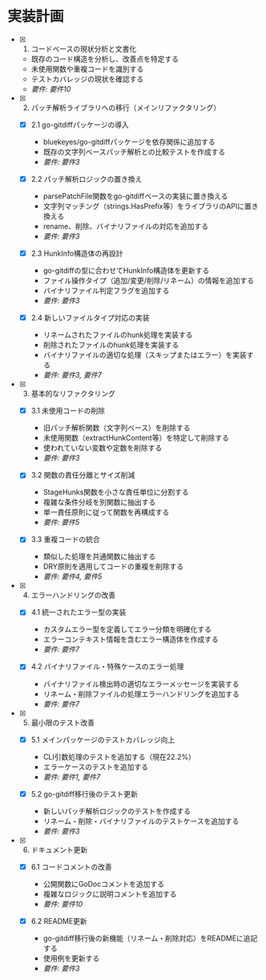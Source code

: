 # 実装計画

- [x] 1. コードベースの現状分析と文書化
  - 既存のコード構造を分析し、改善点を特定する
  - 未使用関数や重複コードを識別する
  - テストカバレッジの現状を確認する
  - _要件: 要件10_

- [x] 2. パッチ解析ライブラリへの移行（メインリファクタリング）
  - [x] 2.1 go-gitdiffパッケージの導入
    - bluekeyes/go-gitdiffパッケージを依存関係に追加する
    - 既存の文字列ベースパッチ解析との比較テストを作成する
    - _要件: 要件3_

  - [x] 2.2 パッチ解析ロジックの置き換え
    - parsePatchFile関数をgo-gitdiffベースの実装に置き換える
    - 文字列マッチング（strings.HasPrefix等）をライブラリのAPIに置き換える
    - rename、削除、バイナリファイルの対応を追加する
    - _要件: 要件3_

  - [x] 2.3 HunkInfo構造体の再設計
    - go-gitdiffの型に合わせてHunkInfo構造体を更新する
    - ファイル操作タイプ（追加/変更/削除/リネーム）の情報を追加する
    - バイナリファイル判定フラグを追加する
    - _要件: 要件3_

  - [x] 2.4 新しいファイルタイプ対応の実装
    - リネームされたファイルのhunk処理を実装する
    - 削除されたファイルのhunk処理を実装する
    - バイナリファイルの適切な処理（スキップまたはエラー）を実装する
    - _要件: 要件3, 要件7_

- [x] 3. 基本的なリファクタリング
  - [x] 3.1 未使用コードの削除
    - 旧パッチ解析関数（文字列ベース）を削除する
    - 未使用関数（extractHunkContent等）を特定して削除する
    - 使われていない変数や定数を削除する
    - _要件: 要件3_

  - [x] 3.2 関数の責任分離とサイズ削減
    - StageHunks関数を小さな責任単位に分割する
    - 複雑な条件分岐を別関数に抽出する
    - 単一責任原則に従って関数を再構成する
    - _要件: 要件5_

  - [x] 3.3 重複コードの統合
    - 類似した処理を共通関数に抽出する
    - DRY原則を適用してコードの重複を削除する
    - _要件: 要件4, 要件5_

- [x] 4. エラーハンドリングの改善
  - [x] 4.1 統一されたエラー型の実装
    - カスタムエラー型を定義してエラー分類を明確化する
    - エラーコンテキスト情報を含むエラー構造体を作成する
    - _要件: 要件7_

  - [x] 4.2 バイナリファイル・特殊ケースのエラー処理
    - バイナリファイル検出時の適切なエラーメッセージを実装する
    - リネーム・削除ファイルの処理エラーハンドリングを追加する
    - _要件: 要件7_

- [x] 5. 最小限のテスト改善
  - [x] 5.1 メインパッケージのテストカバレッジ向上
    - CLI引数処理のテストを追加する（現在22.2%）
    - エラーケースのテストを追加する
    - _要件: 要件1, 要件7_

  - [x] 5.2 go-gitdiff移行後のテスト更新
    - 新しいパッチ解析ロジックのテストを作成する
    - リネーム・削除・バイナリファイルのテストケースを追加する
    - _要件: 要件3_

- [x] 6. ドキュメント更新
  - [x] 6.1 コードコメントの改善
    - 公開関数にGoDocコメントを追加する
    - 複雑なロジックに説明コメントを追加する
    - _要件: 要件10_

  - [x] 6.2 README更新
    - go-gitdiff移行後の新機能（リネーム・削除対応）をREADMEに追記する
    - 使用例を更新する
    - _要件: 要件3_
